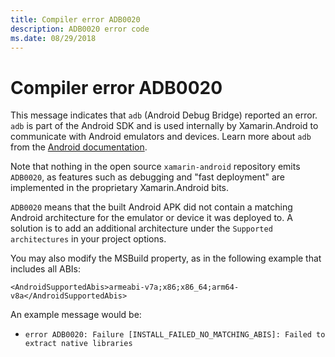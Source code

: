 ```yaml
---
title: Compiler error ADB0020
description: ADB0020 error code
ms.date: 08/29/2018
---
```

# Compiler error ADB0020

This message indicates that `adb` (Android Debug Bridge) reported an
error. `adb` is part of the Android SDK and is used internally by
Xamarin.Android to communicate with Android emulators and devices.
Learn more about `adb` from the [Android documentation][adb].

Note that nothing in the open source `xamarin-android` repository
emits `ADB0020`, as features such as debugging and "fast deployment"
are implemented in the proprietary Xamarin.Android bits.

`ADB0020` means that the built Android APK did not contain a matching
Android architecture for the emulator or device it was deployed to. A
solution is to add an additional architecture under the
`Supported architectures` in your project options.

You may also modify the MSBuild property, as in the following example
that includes all ABIs:

    <AndroidSupportedAbis>armeabi-v7a;x86;x86_64;arm64-v8a</AndroidSupportedAbis>

An example message would be:
- `error ADB0020: Failure [INSTALL_FAILED_NO_MATCHING_ABIS]: Failed to extract native libraries`

[adb]: https://developer.android.com/studio/command-line/adb
